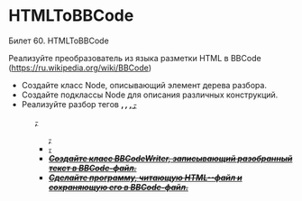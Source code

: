 # HTMLToBBCode
Билет 60. HTMLToBBCode

 Реализуйте преобразователь из языка разметки HTML в ВВСоdе (https://ru.wikipedia.org/wiki/BBCode)

- Создайте класс Node, описывающий элемент дерева разбора.
- Создайте подклассы Node для описания различных конструкций.
- Реализуйте разбор тегов <b>, <i>, <u>, <s>, <ol>, <ul>, <li>.
- Создайте класс BBCodeWriter, записывающий разобранный текст в ВВСоdе-файл.
- Сделайте программу, читающую HTML--файл и сохраняющую его в ВВСоdе-файл.
